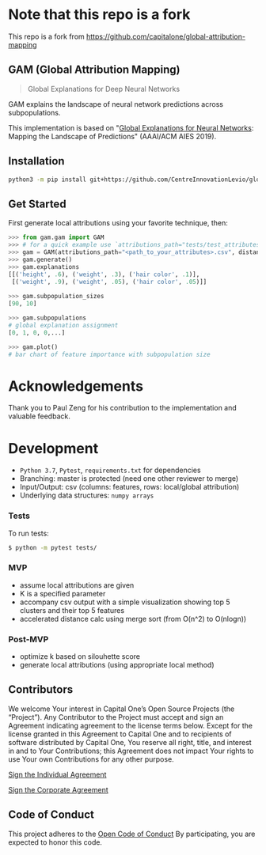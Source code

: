 # Note that this repo is a fork 
This repo is a fork from https://github.com/capitalone/global-attribution-mapping

## GAM (Global Attribution Mapping)
> Global Explanations for Deep Neural Networks

GAM explains the landscape of neural network predictions across subpopulations. 

This implementation is based on "[Global Explanations for Neural Networks](https://arxiv.org/abs/1902.02384): Mapping the Landscape of Predictions" (AAAI/ACM AIES 2019).

## Installation
```sh
python3 -m pip install git+https://github.com/CentreInnovationLevio/global-attribution-mapping.git
```  
## Get Started
First generate local attributions using your favorite technique, then:

```Python
>>> from gam.gam import GAM
>>> # for a quick example use `attributions_path="tests/test_attributes.csv"`
>>> gam = GAM(attributions_path="<path_to_your_attributes>.csv", distance="spearman", k=2)
>>> gam.generate()
>>> gam.explanations
[[('height', .6), ('weight', .3), ('hair color', .1)], 
 [('weight', .9), ('weight', .05), ('hair color', .05)]]
 
>>> gam.subpopulation_sizes
[90, 10]

>>> gam.subpopulations
# global explanation assignment
[0, 1, 0, 0,...]

>>> gam.plot()
# bar chart of feature importance with subpopulation size
```

# Acknowledgements
Thank you to Paul Zeng for his contribution to the implementation and valuable feedback.

# Development
* `Python 3.7`, `Pytest`, `requirements.txt` for dependencies
* Branching: master is protected (need one other reviewer to merge)
* Input/Output: csv (columns: features, rows: local/global attribution)
* Underlying data structures: `numpy arrays`

### Tests
To run tests:
```bash
$ python -m pytest tests/
```

### MVP
* assume local attributions are given
* K is a specified parameter
* accompany csv output with a simple visualization showing top 5 clusters and their top 5 features
* accelerated distance calc using merge sort (from O(n^2) to O(nlogn))

### Post-MVP
* optimize k based on silouhette score
* generate local attributions (using appropriate local method)




## Contributors

We welcome Your interest in Capital One’s Open Source Projects (the
“Project”). Any Contributor to the Project must accept and sign an
Agreement indicating agreement to the license terms below. Except for
the license granted in this Agreement to Capital One and to recipients
of software distributed by Capital One, You reserve all right, title,
and interest in and to Your Contributions; this Agreement does not
impact Your rights to use Your own Contributions for any other purpose.

[Sign the Individual Agreement](https://docs.google.com/forms/d/19LpBBjykHPox18vrZvBbZUcK6gQTj7qv1O5hCduAZFU/viewform)

[Sign the Corporate Agreement](https://docs.google.com/forms/d/e/1FAIpQLSeAbobIPLCVZD_ccgtMWBDAcN68oqbAJBQyDTSAQ1AkYuCp_g/viewform?usp=send_form)


## Code of Conduct

This project adheres to the [Open Code of Conduct](https://developer.capitalone.com/resources/code-of-conduct)
By participating, you are
expected to honor this code.
